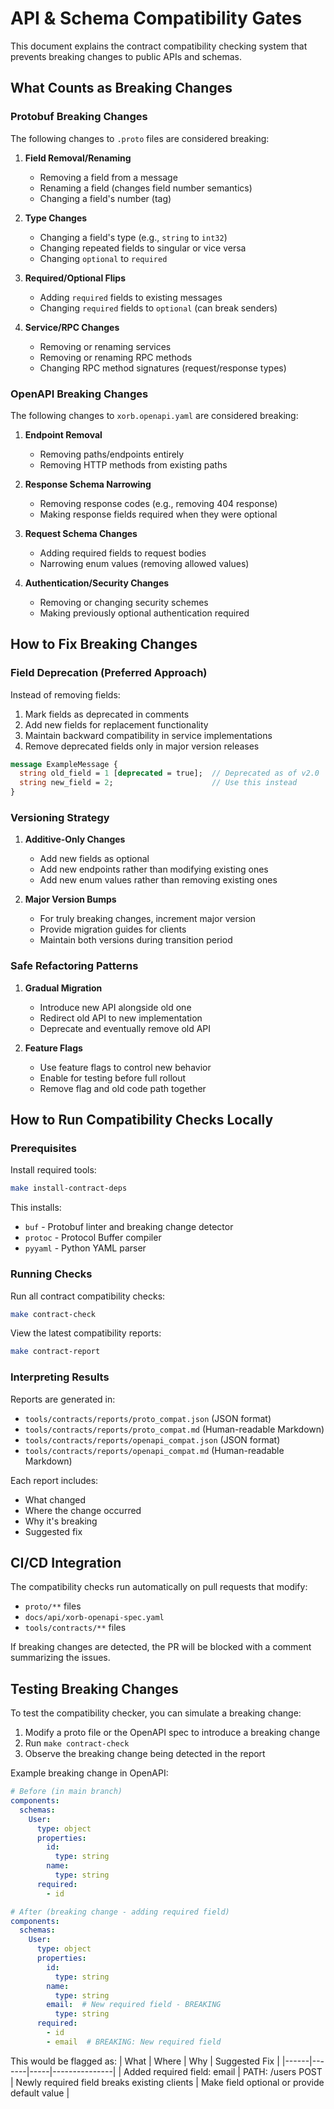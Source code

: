 # API & Schema Compatibility Gates

This document explains the contract compatibility checking system that prevents breaking changes to public APIs and schemas.

## What Counts as Breaking Changes

### Protobuf Breaking Changes

The following changes to `.proto` files are considered breaking:

1. **Field Removal/Renaming**
   - Removing a field from a message
   - Renaming a field (changes field number semantics)
   - Changing a field's number (tag)

2. **Type Changes**
   - Changing a field's type (e.g., `string` to `int32`)
   - Changing repeated fields to singular or vice versa
   - Changing `optional` to `required`

3. **Required/Optional Flips**
   - Adding `required` fields to existing messages
   - Changing `required` fields to `optional` (can break senders)

4. **Service/RPC Changes**
   - Removing or renaming services
   - Removing or renaming RPC methods
   - Changing RPC method signatures (request/response types)

### OpenAPI Breaking Changes

The following changes to `xorb.openapi.yaml` are considered breaking:

1. **Endpoint Removal**
   - Removing paths/endpoints entirely
   - Removing HTTP methods from existing paths

2. **Response Schema Narrowing**
   - Removing response codes (e.g., removing 404 response)
   - Making response fields required when they were optional

3. **Request Schema Changes**
   - Adding required fields to request bodies
   - Narrowing enum values (removing allowed values)

4. **Authentication/Security Changes**
   - Removing or changing security schemes
   - Making previously optional authentication required

## How to Fix Breaking Changes

### Field Deprecation (Preferred Approach)

Instead of removing fields:
1. Mark fields as deprecated in comments
2. Add new fields for replacement functionality
3. Maintain backward compatibility in service implementations
4. Remove deprecated fields only in major version releases

```protobuf
message ExampleMessage {
  string old_field = 1 [deprecated = true];  // Deprecated as of v2.0
  string new_field = 2;                      // Use this instead
}
```

### Versioning Strategy

1. **Additive-Only Changes**
   - Add new fields as optional
   - Add new endpoints rather than modifying existing ones
   - Add new enum values rather than removing existing ones

2. **Major Version Bumps**
   - For truly breaking changes, increment major version
   - Provide migration guides for clients
   - Maintain both versions during transition period

### Safe Refactoring Patterns

1. **Gradual Migration**
   - Introduce new API alongside old one
   - Redirect old API to new implementation
   - Deprecate and eventually remove old API

2. **Feature Flags**
   - Use feature flags to control new behavior
   - Enable for testing before full rollout
   - Remove flag and old code path together

## How to Run Compatibility Checks Locally

### Prerequisites

Install required tools:
```bash
make install-contract-deps
```

This installs:
- `buf` - Protobuf linter and breaking change detector
- `protoc` - Protocol Buffer compiler
- `pyyaml` - Python YAML parser

### Running Checks

Run all contract compatibility checks:
```bash
make contract-check
```

View the latest compatibility reports:
```bash
make contract-report
```

### Interpreting Results

Reports are generated in:
- `tools/contracts/reports/proto_compat.json` (JSON format)
- `tools/contracts/reports/proto_compat.md` (Human-readable Markdown)
- `tools/contracts/reports/openapi_compat.json` (JSON format)
- `tools/contracts/reports/openapi_compat.md` (Human-readable Markdown)

Each report includes:
- What changed
- Where the change occurred
- Why it's breaking
- Suggested fix

## CI/CD Integration

The compatibility checks run automatically on pull requests that modify:
- `proto/**` files
- `docs/api/xorb-openapi-spec.yaml`
- `tools/contracts/**` files

If breaking changes are detected, the PR will be blocked with a comment summarizing the issues.

## Testing Breaking Changes

To test the compatibility checker, you can simulate a breaking change:

1. Modify a proto file or the OpenAPI spec to introduce a breaking change
2. Run `make contract-check`
3. Observe the breaking change being detected in the report

Example breaking change in OpenAPI:
```yaml
# Before (in main branch)
components:
  schemas:
    User:
      type: object
      properties:
        id:
          type: string
        name:
          type: string
      required:
        - id

# After (breaking change - adding required field)
components:
  schemas:
    User:
      type: object
      properties:
        id:
          type: string
        name:
          type: string
        email:  # New required field - BREAKING
          type: string
      required:
        - id
        - email  # BREAKING: New required field
```

This would be flagged as:
| What | Where | Why | Suggested Fix |
|------|-------|-----|---------------|
| Added required field: email | PATH: /users POST | Newly required field breaks existing clients | Make field optional or provide default value |
